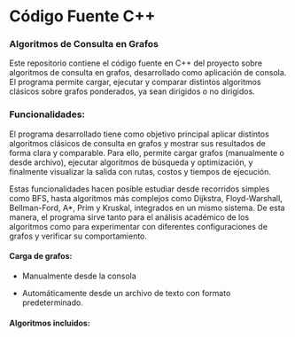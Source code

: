 # Código Fuente C++

### Algoritmos de Consulta en Grafos
Este repositorio contiene el código fuente en C++ del proyecto sobre algoritmos de consulta en grafos, desarrollado como aplicación de consola. El programa permite cargar, ejecutar y comparar distintos algoritmos clásicos sobre grafos ponderados, ya sean dirigidos o no dirigidos.

### Funcionalidades:
El programa desarrollado tiene como objetivo principal aplicar distintos algoritmos clásicos de consulta en grafos y mostrar sus resultados de forma clara y comparable. Para ello, permite cargar grafos (manualmente o desde archivo), ejecutar algoritmos de búsqueda y optimización, y finalmente visualizar la salida con rutas, costos y tiempos de ejecución.

Estas funcionalidades hacen posible estudiar desde recorridos simples como BFS, hasta algoritmos más complejos como Dijkstra, Floyd-Warshall, Bellman-Ford, A*, Prim y Kruskal, integrados en un mismo sistema. De esta manera, el programa sirve tanto para el análisis académico de los algoritmos como para experimentar con diferentes configuraciones de grafos y verificar su comportamiento.
#### Carga de grafos:
- Manualmente desde la consola
  
- Automáticamente desde un archivo de texto con formato predeterminado.

#### Algoritmos incluidos:

